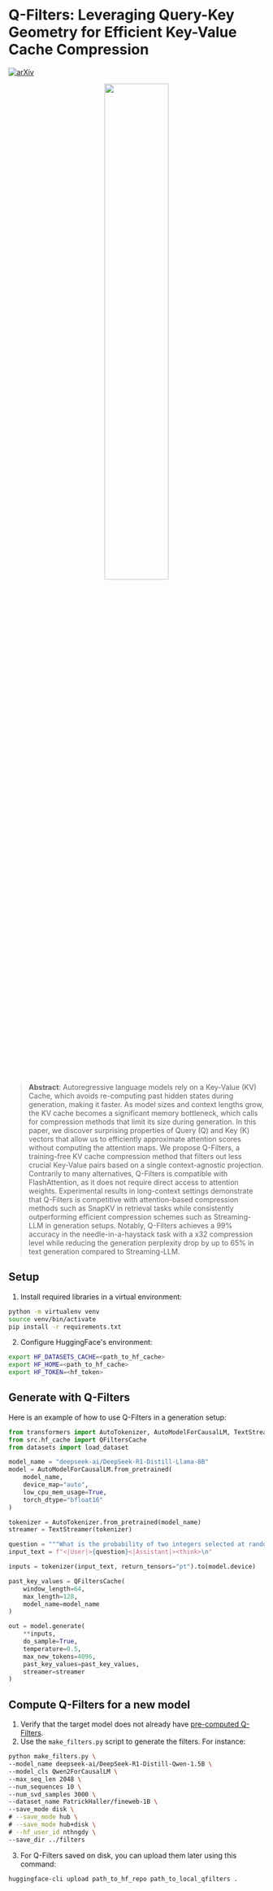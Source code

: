 # Q-Filters: Leveraging Query-Key Geometry for Efficient Key-Value Cache Compression

[![arXiv](https://img.shields.io/badge/arXiv-2503.02812-b31b1b.svg)](https://arxiv.org/abs/2503.02812)

<p align="center">
  <img width=50% height=auto src="qfilters_demo.gif" />
</p>


> **Abstract**: Autoregressive language models rely on a Key-Value (KV) Cache, which avoids re-computing past hidden states during generation, making it faster. As model sizes and context lengths grow, the KV cache becomes a significant memory bottleneck, which calls for compression methods that limit its size during generation. In this paper, we discover surprising properties of Query (Q) and Key (K) vectors that allow us to efficiently approximate attention scores without computing the attention maps. We propose Q-Filters, a training-free KV cache compression method that filters out less crucial Key-Value pairs based on a single context-agnostic projection. Contrarily to many alternatives, Q-Filters is compatible with FlashAttention, as it does not require direct access to attention weights. Experimental results in long-context settings demonstrate that Q-Filters is competitive with attention-based compression methods such as SnapKV in retrieval tasks while consistently outperforming efficient compression schemes such as Streaming-LLM in generation setups. Notably, Q-Filters achieves a 99% accuracy in the needle-in-a-haystack task with a x32 compression level while reducing the generation perplexity drop by up to 65% in text generation compared to Streaming-LLM.


## Setup
1. Install required libraries in a virtual environment:
```bash
python -m virtualenv venv
source venv/bin/activate
pip install -r requirements.txt
````
2. Configure HuggingFace\'s environment:
```bash
export HF_DATASETS_CACHE=<path_to_hf_cache>
export HF_HOME=<path_to_hf_cache>
export HF_TOKEN=<hf_token>
```

## Generate with Q-Filters
Here is an example of how to use Q-Filters in a generation setup:
```python
from transformers import AutoTokenizer, AutoModelForCausalLM, TextStreamer
from src.hf_cache import QFiltersCache
from datasets import load_dataset

model_name = "deepseek-ai/DeepSeek-R1-Distill-Llama-8B"
model = AutoModelForCausalLM.from_pretrained(
    model_name, 
    device_map="auto",
    low_cpu_mem_usage=True,
    torch_dtype="bfloat16"
)

tokenizer = AutoTokenizer.from_pretrained(model_name)
streamer = TextStreamer(tokenizer)

question = """What is the probability of two integers selected at random having a greatest common divisor of 1."""
input_text = f"<|User|>{question}<|Assistant|><think>\n"

inputs = tokenizer(input_text, return_tensors="pt").to(model.device)

past_key_values = QFiltersCache(
    window_length=64,
    max_length=128, 
    model_name=model_name
)

out = model.generate(
    **inputs,
    do_sample=True, 
    temperature=0.5, 
    max_new_tokens=4096, 
    past_key_values=past_key_values, 
    streamer=streamer
)
```

## Compute Q-Filters for a new model
1. Verify that the target model does not already have [pre-computed Q-Filters](https://huggingface.co/collections/nthngdy/q-filters-67a4994dcb302a3d37f3d119).
2. Use the `make_filters.py` script to generate the filters. For instance:
```bash
python make_filters.py \
--model_name deepseek-ai/DeepSeek-R1-Distill-Qwen-1.5B \
--model_cls Qwen2ForCausalLM \
--max_seq_len 2048 \
--num_sequences 10 \
--num_svd_samples 3000 \
--dataset_name PatrickHaller/fineweb-1B \
--save_mode disk \
# --save_mode hub \
# --save_mode hub+disk \
# --hf_user_id nthngdy \
--save_dir ../filters
```
3. For Q-Filters saved on disk, you can upload them later using this command:
```bash
huggingface-cli upload path_to_hf_repo path_to_local_qfilters .
```
